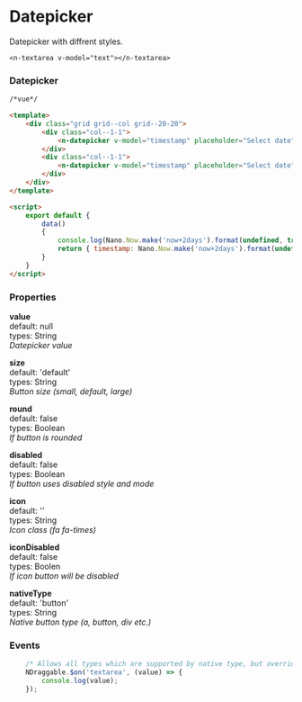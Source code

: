 # Datepicker
Datepicker with diffrent styles.

```vue
<n-textarea v-model="text"></n-textarea>
```

### Datepicker

```html
/*vue*/

<template>
    <div class="grid grid--col grid--20-20">
        <div class="col--1-1">
            <n-datepicker v-model="timestamp" placeholder="Select date" />
        </div>
        <div class="col--1-1">
            <n-datepicker v-model="timestamp" placeholder="Select date" :disabled="true" />
        </div>
    </div>
</template>

<script>
    export default {
        data()
        {
            console.log(Nano.Now.make('now+2days').format(undefined, true));
            return { timestamp: Nano.Now.make('now+2days').format(undefined, true) };
        }
    } 
</script>

```


### Properties
**value**  
default: null  
types: String  
_Datepicker value_

**size**  
default: 'default'  
types: String  
_Button size (small, default, large)_

**round**  
default: false  
types: Boolean  
_If button is rounded_

**disabled**  
default: false  
types: Boolean  
_If button uses disabled style and mode_

**icon**  
default: ''  
types: String  
_Icon class (fa fa-times)_

**iconDisabled**  
default: false  
types: Boolen  
_If icon button will be disabled_

**nativeType**  
default: 'button'  
types: String  
_Native button type (a, button, div etc.)_

### Events
```javascript
    /* Allows all types which are supported by native type, but overrides default textarea event */
    NDraggable.$on('textarea', (value) => {
        console.log(value);
    });
```